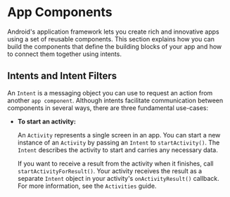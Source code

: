 
# App Components

Android's application framework lets you create rich and innovative apps using a set of reusable components. 
This section explains how you can build the components that define the building blocks of your app 
and how to connect them together using intents. 

## Intents and Intent Filters

An `Intent` is a messaging object you can use to request an action from another `app component`. 
Although intents facilitate communication between components in several ways, 
there are three fundamental use-cases:

- **To start an activity:**

    An `Activity` represents a single screen in an app. 
    You can start a new instance of an `Activity` by passing an `Intent` to `startActivity()`. 
    The `Intent` describes the activity to start and carries any necessary data.

    If you want to receive a result from the activity when it finishes, call `startActivityForResult()`. 
    Your activity receives the result as a separate `Intent` object in your activity's `onActivityResult()` callback. 
    For more information, see the `Activities` guide.

